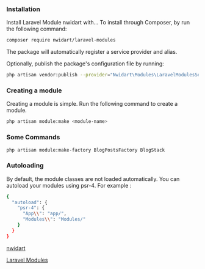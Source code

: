 
### Installation

Install Laravel Module nwidart with...
To install through Composer, by run the following command:

```bash
composer require nwidart/laravel-modules
```

The package will automatically register a service provider and alias.

Optionally, publish the package's configuration file by running:

```bash
php artisan vendor:publish --provider="Nwidart\Modules\LaravelModulesServiceProvider"
```

### Creating a module

Creating a module is simple. Run the following command to create a module.

```bash
php artisan module:make <module-name>
```

### Some Commands
```bash
php artisan module:make-factory BlogPostsFactory BlogStack
```

### Autoloading
By default, the module classes are not loaded automatically. You can autoload your modules using psr-4. For example :

```bash
{
  "autoload": {
    "psr-4": {
      "App\\": "app/",
      "Modules\\": "Modules/"
    }
  }
}
```

[nwidart](https://nwidart.com/laravel-modules/v6/basic-usage/creating-a-module)

[Laravel Modules](https://laravelmodules.com/docs/v10/introduction)
